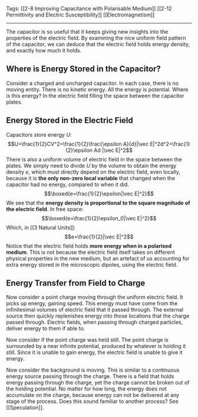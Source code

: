 Tags: [[2-8 Improving Capacitance with Polarisable Medium]] [[2-12 Permittivity and Electric Susceptibility]] [[Electromagnetism]]
___
The capacitor is so useful that it keeps giving new insights into the properties of the electric field. By examining the nice uniform field pattern of the capacitor, we can deduce that the electric field holds energy density, and exactly how much it holds. 
## Where is Energy Stored in the Capacitor?
Consider a charged and uncharged capacitor. In each case, there is no moving entity. There is no kinetic energy. All the energy is potential. Where is this energy? In the electric field filling the space between the capacitor plates. 
## Energy Stored in the Electric Field
Capacitors store energy $U$:
$$U=\frac{1}{2}CV^2=\frac{1}{2}\frac{\epsilon A}{d}|\vec E|^2d^2=\frac{1}{2}\epsilon Ad |\vec E|^2$$
There is also a uniform volume of electric field in the space between the plates. We simply need to divide $U$ by the volume to obtain the energy density $e$, which must directly depend on the electric field, even locally, because it is **the only non-zero local variable** that changed when the capacitor had no energy, compared to when it did. 
$$\boxed{e=\frac{1}{2}\epsilon|\vec E|^2}$$
We see that the **energy density is proportional to the square magnitude of the electric field**. In free space:
$$\boxed{e=\frac{1}{2}\epsilon_0|\vec E|^2}$$
Which, in [[3 Natural Units]]: 
$$e=\frac{1}{2}|\vec E|^2$$
Notice that the electric field holds **more energy when in a polarised medium**. This is not because the electric field itself takes on different physical properties in the new medium, but an artefact of us accounting for extra energy stored in the microscopic dipoles, using the electric field. 
## Energy Transfer from Field to Charge
Now consider a point charge moving through the uniform electric field. It picks up energy, gaining speed. This energy must have come from the infinitesimal volumes of electric field that it passed through. The external source then quickly replenishes energy into those locations that the charge passed through. Electric fields, when passing through charged particles, deliver energy to them if able to. 

Now consider if the point charge was held still. The point charge is surrounded by a near infinite potential, produced by whatever is holding it still. Since it is unable to gain energy, the electric field is unable to give it energy. 

Now consider the background is moving. This is similar to a continuous energy source passing through the charge. There is a field that holds energy passing through the charge, yet the charge cannot be broken out of the holding potential. No matter for how long, the energy does not accumulate on the charge, because energy can not be delivered at any stage of the process. Does this sound familiar to another process? See [[Speculation]]. 